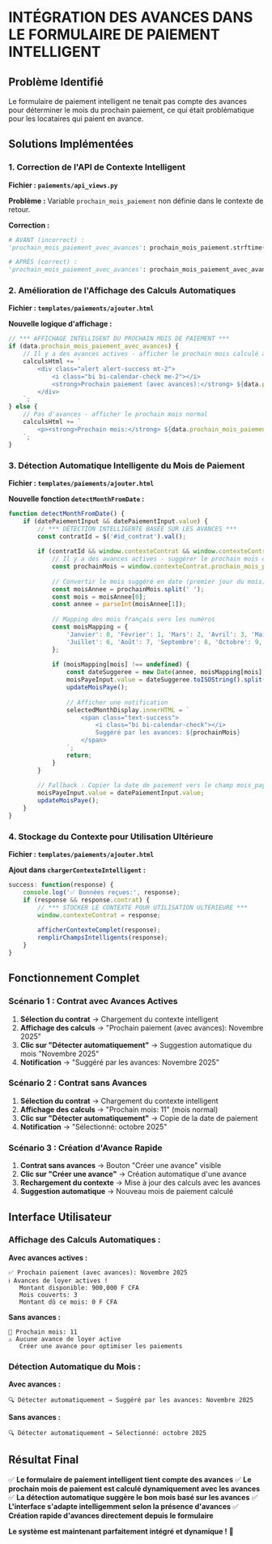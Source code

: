 # INTÉGRATION DES AVANCES DANS LE FORMULAIRE DE PAIEMENT INTELLIGENT

## Problème Identifié

Le formulaire de paiement intelligent ne tenait pas compte des avances pour déterminer le mois du prochain paiement, ce qui était problématique pour les locataires qui paient en avance.

## Solutions Implémentées

### 1. **Correction de l'API de Contexte Intelligent**

**Fichier : `paiements/api_views.py`**

**Problème :** Variable `prochain_mois_paiement` non définie dans le contexte de retour.

**Correction :**
```python
# AVANT (incorrect) :
'prochain_mois_paiement_avec_avances': prochain_mois_paiement.strftime('%B %Y') if 'prochain_mois_paiement' in locals() and prochain_mois_paiement else prochain_mois,

# APRÈS (correct) :
'prochain_mois_paiement_avec_avances': prochain_mois_paiement_avec_avances.strftime('%B %Y') if 'prochain_mois_paiement_avec_avances' in locals() else None,
```

### 2. **Amélioration de l'Affichage des Calculs Automatiques**

**Fichier : `templates/paiements/ajouter.html`**

**Nouvelle logique d'affichage :**
```javascript
// *** AFFICHAGE INTELLIGENT DU PROCHAIN MOIS DE PAIEMENT ***
if (data.prochain_mois_paiement_avec_avances) {
    // Il y a des avances actives - afficher le prochain mois calculé avec les avances
    calculsHtml += `
        <div class="alert alert-success mt-2">
            <i class="bi bi-calendar-check me-2"></i>
            <strong>Prochain paiement (avec avances):</strong> ${data.prochain_mois_paiement_avec_avances}
        </div>
    `;
} else {
    // Pas d'avances - afficher le prochain mois normal
    calculsHtml += `
        <p><strong>Prochain mois:</strong> ${data.prochain_mois_paiement || 'Non déterminé'}</p>
    `;
}
```

### 3. **Détection Automatique Intelligente du Mois de Paiement**

**Fichier : `templates/paiements/ajouter.html`**

**Nouvelle fonction `detectMonthFromDate` :**
```javascript
function detectMonthFromDate() {
    if (datePaiementInput && datePaiementInput.value) {
        // *** DÉTECTION INTELLIGENTE BASÉE SUR LES AVANCES ***
        const contratId = $('#id_contrat').val();
        
        if (contratId && window.contexteContrat && window.contexteContrat.prochain_mois_paiement_avec_avances) {
            // Il y a des avances actives - suggérer le prochain mois calculé avec les avances
            const prochainMois = window.contexteContrat.prochain_mois_paiement_avec_avances;
            
            // Convertir le mois suggéré en date (premier jour du mois)
            const moisAnnee = prochainMois.split(' ');
            const mois = moisAnnee[0];
            const annee = parseInt(moisAnnee[1]);
            
            // Mapping des mois français vers les numéros
            const moisMapping = {
                'Janvier': 0, 'Février': 1, 'Mars': 2, 'Avril': 3, 'Mai': 4, 'Juin': 5,
                'Juillet': 6, 'Août': 7, 'Septembre': 8, 'Octobre': 9, 'Novembre': 10, 'Décembre': 11
            };
            
            if (moisMapping[mois] !== undefined) {
                const dateSuggeree = new Date(annee, moisMapping[mois], 1);
                moisPayeInput.value = dateSuggeree.toISOString().split('T')[0];
                updateMoisPaye();
                
                // Afficher une notification
                selectedMonthDisplay.innerHTML = `
                    <span class="text-success">
                        <i class="bi bi-calendar-check"></i> 
                        Suggéré par les avances: ${prochainMois}
                    </span>
                `;
                return;
            }
        }
        
        // Fallback : Copier la date de paiement vers le champ mois_paye
        moisPayeInput.value = datePaiementInput.value;
        updateMoisPaye();
    }
}
```

### 4. **Stockage du Contexte pour Utilisation Ultérieure**

**Fichier : `templates/paiements/ajouter.html`**

**Ajout dans `chargerContexteIntelligent` :**
```javascript
success: function(response) {
    console.log('✅ Données reçues:', response);
    if (response && response.contrat) {
        // *** STOCKER LE CONTEXTE POUR UTILISATION ULTÉRIEURE ***
        window.contexteContrat = response;
        
        afficherContexteComplet(response);
        remplirChampsIntelligents(response);
    }
}
```

## Fonctionnement Complet

### **Scénario 1 : Contrat avec Avances Actives**

1. **Sélection du contrat** → Chargement du contexte intelligent
2. **Affichage des calculs** → "Prochain paiement (avec avances): Novembre 2025"
3. **Clic sur "Détecter automatiquement"** → Suggestion automatique du mois "Novembre 2025"
4. **Notification** → "Suggéré par les avances: Novembre 2025"

### **Scénario 2 : Contrat sans Avances**

1. **Sélection du contrat** → Chargement du contexte intelligent
2. **Affichage des calculs** → "Prochain mois: 11" (mois normal)
3. **Clic sur "Détecter automatiquement"** → Copie de la date de paiement
4. **Notification** → "Sélectionné: octobre 2025"

### **Scénario 3 : Création d'Avance Rapide**

1. **Contrat sans avances** → Bouton "Créer une avance" visible
2. **Clic sur "Créer une avance"** → Création automatique d'une avance
3. **Rechargement du contexte** → Mise à jour des calculs avec les avances
4. **Suggestion automatique** → Nouveau mois de paiement calculé

## Interface Utilisateur

### **Affichage des Calculs Automatiques :**

**Avec avances actives :**
```
✅ Prochain paiement (avec avances): Novembre 2025
ℹ️ Avances de loyer actives !
   Montant disponible: 900,000 F CFA
   Mois couverts: 3
   Montant dû ce mois: 0 F CFA
```

**Sans avances :**
```
📅 Prochain mois: 11
⚠️ Aucune avance de loyer active
   Créer une avance pour optimiser les paiements
```

### **Détection Automatique du Mois :**

**Avec avances :**
```
🔍 Détecter automatiquement → Suggéré par les avances: Novembre 2025
```

**Sans avances :**
```
🔍 Détecter automatiquement → Sélectionné: octobre 2025
```

## Résultat Final

✅ **Le formulaire de paiement intelligent tient compte des avances**
✅ **Le prochain mois de paiement est calculé dynamiquement avec les avances**
✅ **La détection automatique suggère le bon mois basé sur les avances**
✅ **L'interface s'adapte intelligemment selon la présence d'avances**
✅ **Création rapide d'avances directement depuis le formulaire**

**Le système est maintenant parfaitement intégré et dynamique !** 🎉
